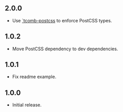 ## 2.0.0
- Use [`tcomb-postcss](https://github.com/jedmao/tcomb-postcss) to enforce PostCSS types.

## 1.0.2
- Move PostCSS dependency to dev dependencies.

## 1.0.1
- Fix readme example.

## 1.0.0
- Initial release.
